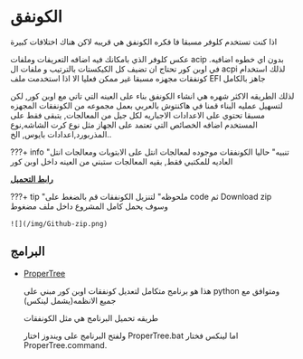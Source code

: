 # الكونفق

اذا كنت تستخدم كلوفر مسبقا فا فكره الكونفق هي قريبه لاكن هناك اختلافات كبيرة

عكس كلوفر الذي بامكانك فيه اضافه التعريفات وملفات acip بدون اي خطوه اضافيه.
في اوبن كور تحتاج ان تضيف كل الكيكستات بالترتيب و ملفات ال acpi 
لذلك استخدام كونفقات مجهزه مسبقا غير ممكن فعليا الا اذا استخدمت ملف  EFI جاهز بالكامل

لذلك الطريقه الاكثر شهره هي انشاء الكونفق بناء على العينه التي تاتي مع اوبن كور,
لكن لتسهيل عمليه البناء قمنا في هاكنتوش بالعربي بعمل مجموعه من الكونفقات المجهزه مسبقا تحتوي على الاعدادات الاجباريه لكل جيل من المعالجات, يتبقى فقط على المستخدم اضافه الخصائص التي تعتمد على الجهاز مثل نوع كرت الشاشه,نوع المذربورد,اعدادات بايوس, الخ..

???+ info "تنبيه"
    حاليا الكونفقات موجوده لمعالجات انتل على الابتوبات ومعالجات انتل العاديه للمكتبي فقط, بقيه المعالجات ستبني من العينه داخل اوبن كور

**[رابط التحميل](https://github.com/ARhackintosh/OC-Configs)**

???+ tip "ملحوظه"
     لتنزيل الكونفقات قم بالضغط على code ثم Download zip وسوف يحمل كامل المشروع داخل ملف مضغوط
    
    ![](/img/Github-zip.png)
    

## البرامج

- [ProperTree](https://github.com/corpnewt/propertree)

    هذا هو برنامج متكامل لتعديل كونفقات اوبن كور مبني على python ومتوافق مع جميع الانظمه(يشمل لينكس)

    طريقه تحميل البرنامج هي مثل الكونفقات 

    ولفتح البرنامج على ويندوز اختار ProperTree.bat اما لينكس فختار ProperTree.command.
